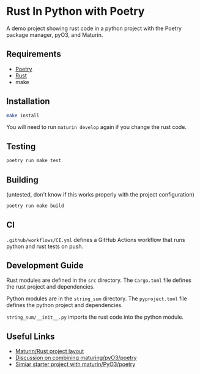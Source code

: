 # Rust In Python with Poetry

A demo project showing rust code in a python project with the Poetry package manager, pyO3, and Maturin.

## Requirements

- [Poetry](https://python-poetry.org/docs/#installation)
- [Rust](https://www.rust-lang.org/tools/install)
- make

## Installation

```bash
make install
```

You will need to run `maturin develop` again if you change the rust code.

## Testing

```bash
poetry run make test
```

## Building

(untested, don't know if this works properly with the project configuration)

```bash
poetry run make build
```

## CI

`.github/workflows/CI.yml` defines a GitHub Actions workflow that runs python and rust tests on push.

## Development Guide

Rust modules are defined in the `src` directory. The `Cargo.toml` file defines the rust project and dependencies.

Python modules are in the `string_sum` directory. The `pyproject.toml` file defines the python project and dependencies.

`string_sum/__init__.py` imports the rust code into the python module.

## Useful Links

- [Maturin/Rust project layout](https://www.maturin.rs/project_layout)
- [Discussion on combining maturing/pyO3/poetry](https://github.com/PyO3/maturin/discussions/1246)
- [Simiar starter project with maturin/PyO3/poetry](https://github.com/kfields/hello-maturin/tree/main)
